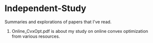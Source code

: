 # Independent-Study
Summaries and explorations of papers that I've read.
1. Online_CvxOpt.pdf is about my study on online convex optimization from various resources.
